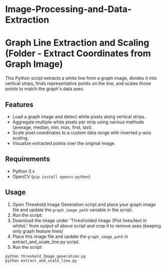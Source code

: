 # Image-Processing-and-Data-Extraction
# Graph Line Extraction and Scaling (Folder - Extract Coordinates from Graph Image)

This Python script extracts a white line from a graph image, divides it into vertical strips, finds representative points on the line, and scales those points to match the graph's data axes.

## Features

- Load a graph image and detect white pixels along vertical strips.
- Aggregate multiple white pixels per strip using various methods (average, median, min, max, first, last).
- Scale pixel coordinates to a custom data range with inverted y-axis scaling.
- Visualize extracted points over the original image.

## Requirements

- Python 3.x
- OpenCV (`pip install opencv-python`)

## Usage

1. Open Threshold Image Generation script and place your graph image file and update the `graph_image_path` variable in the script.
2. Run the script:
3. Download the image under 'Thresholded Image (Plot lines/text in white):' from output of above script and crop it to remove axes (keeping only graph
feature lines)
4. Place this image file and update the `graph_image_path` in extract_and_scale_line.py script.
5. Run the script:

```bash
python threshold_Image_generation.py
python extract_and_scale_line.py
